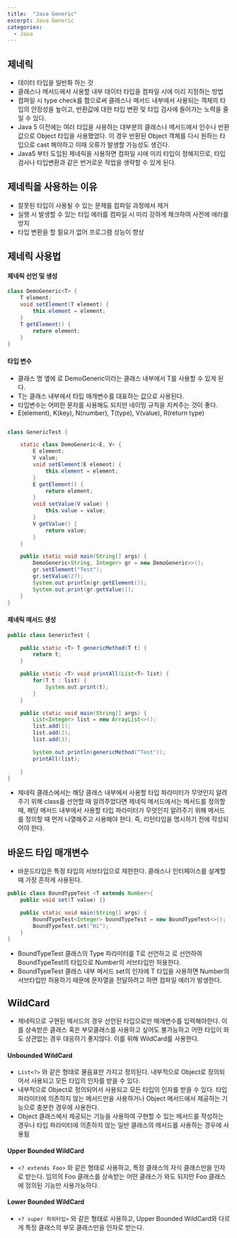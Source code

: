 ```yaml
---
title:  "Java Generic"
excerpt: Java Generic
categories:
  - Java
---
```


## 제네릭
- 데이터 타입을 일반화 하는 것
- 클래스나 메서드에서 사용할 내부 데이터 타입을 컴파일 시에 미리 지정하는 방법
- 컴파일 시 type check를 함으로써 클래스나 메서드 내부에서 사용되는 객체의 타입의 안정성을 높이고, 반환값에 대한 타입 변환 및 타입 검사에 들어가는 노력을 줄일 수 있다.
- Java 5 이전에는 여러 타입을 사용하는 대부분의 클래스나 메서드에서 인수나 반환값으로 Object 타입을 사용했었다. 이 경우 반환된 Object 객체를 다시 원하는 타입으로 cast 해야하고 이때 오류가 발생할 가능성도 생긴다.
- Java5 부터 도입된 제네릭을 사용하면 컴파일 시에 미리 타입이 정해지므로, 타입검사나 타입변환과 같은 번거로운 작업을 생략할 수 있게 된다.

## 제네릭을 사용하는 이유
- 잘못된 타입이 사용될 수 있는 문제를 컴파일 과정에서 제거
- 실행 시 발생할 수 있는 타입 에러를 컴파일 시 미리 강하게 체크하여 사전에 에러를 방지
- 타입 변환을 할 필요가 없어 프로그램 성능이 향상

## 제네릭 사용법

#### 제네릭 선언 및 생성

  
```java
class DemoGeneric<T> {
    T element;
    void setElement(T element) {
        this.element = element;
    }
    T getElement() {
        return element;
    }
}
```  


#### 타입 변수
- 클래스 명 옆에 <T> 로 DemoGeneric이라는 클래스 내부에서 T를 사용할 수 있게 된다.
- T는 클래스 내부에서 타입 매개변수를 대표하는 값으로 사용된다.
- 타입변수는 어떠한 문자를 사용해도 되지만 네이밍 규칙을 지켜주는 것이 좋다.
- E(element), K(key), N(number), T(type), V(value), R(return type)

  
```java

class GenericTest {

    static class DemoGeneric<E, V> {
        E element;
        V value;
        void setElement(E element) {
            this.element = element;
        }
        E getElement() {
            return element;
        }
        void setValue(V value) {
            this.value = value;
        }
        V getValue() {
            return value;
        }
    }

    public static void main(String[] args) {
        DemoGeneric<String, Integer> gr = new DemoGeneric<>();
        gr.setElement("Test");
        gr.setValue(27);
        System.out.println(gr.getElement());
        System.out.print(gr.getValue());
    }
}

```  


#### 제네릭 메서드 생성

  
```java
public class GenericTest {

    public static <T> T genericMethod(T t) {
        return t;
    }

    public static <T> void printAll(List<T> list) {
        for(T t : list) {
            System.out.print(t);
        }
    }

    public static void main(String[] args) {
        List<Integer> list = new ArrayList<>();
        list.add(1);
        list.add(2);
        list.add(3);

        System.out.println(genericMethod("Test"));
        printAll(list);

    }
}
```  


- 제네릭 클래스에서는 해당 클래스 내부에서 사용할 타입 파라미터가 무엇인지 알려주기 위해 class를 선언할 때 알려주었다면 제네릭 메서드에서는 메서드를 정의할 때, 해당 메서드 내부에서 사용할 타입 파라미터가 무엇인지 알려주기 위해 메서드를 정의할 때 먼저 나열해주고 사용해야 한다. 즉, 리턴타입을 명시하기 전에 작성되어야 한다.


## 바운드 타입 매개변수
- 바운드타입은 특정 타입의 서브타입으로 제한한다. 클래스나 인터페이스를 설계할 때 가장 흔하게 사용된다.

  
```java
public class BoundTypeTest <T extends Number>{
    public void set(T value) {}

    public static void main(String[] args) {
        BoundTypeTest<Integer> boundTypeTest = new BoundTypeTest<>();
        BoundTypeTest.set("Hi");
    }
}
```  

- BoundTypeTest 클래스의 Type 파라미터를 T로 선언하고 <T extends Number> 로 선언하여 BoundTypeTest의 타입으로 Number의 서브타입만 허용한다.
- BoundTypeTest 클래스 내부 메서드 set의 인자에 T 타입을 사용하면 Number의 서브타입만 허용하기 때문에 문자열을 전달하려고 하면 컴파일 에러가 발생한다.


## WildCard
- 제네릭으로 구현된 메서드의 경우 선언된 타입으로만 매개변수를 입력해야한다. 이를 상속받은 클래스 혹은 부모클래스를 사용하고 싶어도 불가능하고 어떤 타입이 와도 상관없는 경우 대응하기 좋지않다. 이를 위해 WildCard를 사용한다.

#### Unbounded WildCard
-   ```List<?>```  와 같은 형태로 물음표만 가지고 정의된다. 내부적으로 Object로 정의되어서 사용되고 모든 타입의 인자를 받을 수 있다.
- 내부적으로 Object로 정의되어서 사용되고 모든 타입의 인자를 받을 수 있다. 타입 파라미터에 의존하지 않는 메서드만을 사용하거나 Object 메서드에서 제공하는 기능으로 충분한 경우에 사용한다.
- Object 클래스에서 제공되는 기능을 사용하여 구현할 수 있는 메서드를 작성하는 경우나 타입 파라미터에 의존하지 않는 일반 클래스의 메서드를 사용하는 경우에 사용됨

#### Upper Bounded WildCard
-   ```<? extends Foo>```  와 같은 형태로 사용하고, 특정 클래스의 자식 클래스만을 인자로 받는다. 임의의 Foo 클래스를 상속받는 어떤 클래스가 와도 되지만 Foo 클래스에 정의된 기능만 사용가능하다.

#### Lower Bounded WildCard
-   ```<? super 하위타입>```  와 같은 형태로 사용하고, Upper Bounded WildCard와 다르게 특정 클래스의 부모 클래스만을 인자로 받는다.
